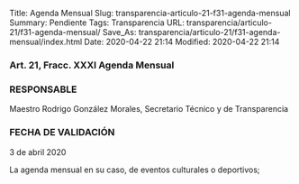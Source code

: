 Title: Agenda Mensual
Slug: transparencia-articulo-21-f31-agenda-mensual
Summary: Pendiente
Tags: Transparencia
URL: transparencia/articulo-21/f31-agenda-mensual/
Save_As: transparencia/articulo-21/f31-agenda-mensual/index.html
Date: 2020-04-22 21:14
Modified: 2020-04-22 21:14


### Art. 21, Fracc. XXXI Agenda Mensual

### RESPONSABLE

Maestro Rodrigo González Morales, Secretario Técnico y de Transparencia

### FECHA DE VALIDACIÓN

3 de abril 2020

La agenda mensual en su caso, de eventos culturales o deportivos;


